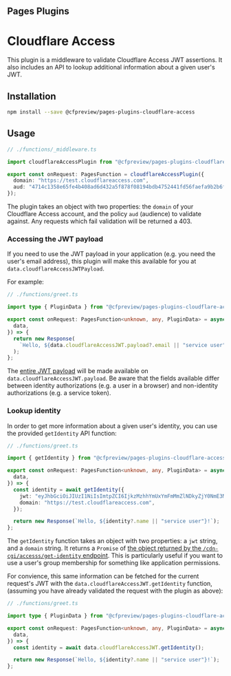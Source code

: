 ## Pages Plugins

# Cloudflare Access

This plugin is a middleware to validate Cloudflare Access JWT assertions. It also includes an API to lookup additional information about a given user's JWT.

## Installation

```sh
npm install --save @cfpreview/pages-plugins-cloudflare-access
```

## Usage

```typescript
// ./functions/_middleware.ts

import cloudflareAccessPlugin from "@cfpreview/pages-plugins-cloudflare-access";

export const onRequest: PagesFunction = cloudflareAccessPlugin({
  domain: "https://test.cloudflareaccess.com",
  aud: "4714c1358e65fe4b408ad6d432a5f878f08194bdb4752441fd56faefa9b2b6f2",
});
```

The plugin takes an object with two properties: the `domain` of your Cloudflare Access account, and the policy `aud` (audience) to validate against. Any requests which fail validation will be returned a 403.

### Accessing the JWT payload

If you need to use the JWT payload in your application (e.g. you need the user's email address), this plugin will make this available for you at `data.cloudflareAccessJWTPayload`.

For example:

```typescript
// ./functions/greet.ts

import type { PluginData } from "@cfpreview/pages-plugins-cloudflare-access";

export const onRequest: PagesFunction<unknown, any, PluginData> = async ({
  data,
}) => {
  return new Response(
    `Hello, ${data.cloudflareAccessJWT.payload?.email || "service user"}!`
  );
};
```

The [entire JWT payload](https://developers.cloudflare.com/cloudflare-one/identity/users/validating-json/#payload) will be made available on `data.cloudflareAccessJWT.payload`. Be aware that the fields available differ between identity authorizations (e.g. a user in a browser) and non-identity authorizations (e.g. a service token).

### Lookup identity

In order to get more information about a given user's identity, you can use the provided `getIdentity` API function:

```typescript
// ./functions/greet.ts

import { getIdentity } from "@cfpreview/pages-plugins-cloudflare-access/api";

export const onRequest: PagesFunction<unknown, any, PluginData> = async ({
  data,
}) => {
  const identity = await getIdentity({
    jwt: "eyJhbGciOiJIUzI1NiIsImtpZCI6IjkzMzhhYmUxYmFmMmZlNDkyZjY0NmE3MzZmMjVhZmJmN2IwMjVlMzVjNjI3YmU0ZjYwYzQxNGQ0YzczMDY5YjgiLCJ0eXAiOiJKV1QifQ.eyJhdWQiOlsiOTdlMmFhZTEyMDEyMWY5MDJkZjhiYzk5ZmMzNDU5MTNhYjE4NmQxNzRmMzA3OWVhNzI5MjM2NzY2YjJlN2M0YSJdLCJlbWFpbCI6ImFkbWluQGV4YW1wbGUuY29tIiwiZXhwIjoxNTE5NDE4MjE0LCJpYXQiOjE1MTkzMzE4MTUsImlzcyI6Imh0dHBzOi8vdGVzdC5jbG91ZGZsYXJlYWNjZXNzLmNvbSIsIm5vbmNlIjoiMWQ4MDgzZjcwOGE0Nzk4MjI5NmYyZDk4OTZkNzBmMjA3YTI3OTM4ZjAyNjU0MGMzOTJiOTAzZTVmZGY0ZDZlOSIsInN1YiI6ImNhNjM5YmI5LTI2YWItNDJlNS1iOWJmLTNhZWEyN2IzMzFmZCJ9.05vGt-_0Mw6WEFJF3jpaqkNb88PUMplsjzlEUvCEfnQ",
    domain: "https://test.cloudflareaccess.com",
  });

  return new Response(`Hello, ${identity?.name || "service user"}!`);
};
```

The `getIdentity` function takes an object with two properties: a `jwt` string, and a `domain` string. It returns a `Promise` of [the object returned by the `/cdn-cgi/accesss/get-identity` endpoint](https://developers.cloudflare.com/cloudflare-one/identity/users/validating-json/#groups-within-a-jwt). This is particularly useful if you want to use a user's group membership for something like application permissions.

For convience, this same information can be fetched for the current request's JWT with the `data.cloudflareAccessJWT.getIdentity` function, (assuming you have already validated the request with the plugin as above):

```typescript
// ./functions/greet.ts

import type { PluginData } from "@cfpreview/pages-plugins-cloudflare-access";

export const onRequest: PagesFunction<unknown, any, PluginData> = async ({
  data,
}) => {
  const identity = await data.cloudflareAccessJWT.getIdentity();

  return new Response(`Hello, ${identity?.name || "service user"}!`);
};
```
